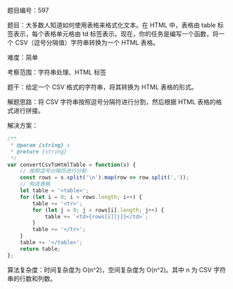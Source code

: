 题目编号：597

题目：大多数人知道如何使用表格来格式化文本。在 HTML 中，表格由 table 标签表示，每个表格单元格由 td 标签表示。现在，你的任务是编写一个函数，将一个 CSV（逗号分隔值）字符串转换为一个 HTML 表格。

难度：简单

考察范围：字符串处理、HTML 标签

题干：给定一个 CSV 格式的字符串，将其转换为 HTML 表格的形式。

解题思路：将 CSV 字符串按照逗号分隔符进行分割，然后根据 HTML 表格的格式进行拼接。

解决方案：

```javascript
/**
 * @param {string} s
 * @return {string}
 */
var convertCsvToHtmlTable = function(s) {
    // 按照逗号分隔符进行分割
    const rows = s.split('\n').map(row => row.split(','));
    // 构造表格
    let table = '<table>';
    for (let i = 0; i < rows.length; i++) {
        table += '<tr>';
        for (let j = 0; j < rows[i].length; j++) {
            table += `<td>{rows[i][j]}</td>`;
        }
        table += '</tr>';
    }
    table += '</table>';
    return table;
};
```

算法复杂度：时间复杂度为 O(n^2)，空间复杂度为 O(n^2)。其中 n 为 CSV 字符串的行数和列数。